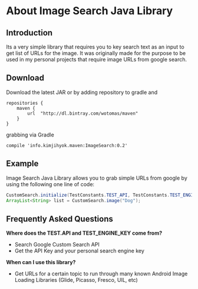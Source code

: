 # About Image Search Java Library
## Introduction
Its a very simple library that requires you to key search text as an input to get list of URLs for the image. It was originally made for the purpose to be used in my personal projects that require image URLs from google search. 

## Download
Download the latest JAR or by adding repository to gradle and
```
repositories {
    maven {
        url  "http://dl.bintray.com/wotomas/maven" 
    }
}
```

grabbing via Gradle

```
compile 'info.kimjihyok.maven:ImageSearch:0.2'
```

## Example
Image Search Java Library allows you to grab simple URLs from google by using the following one line of code:
```java
CustomSearch.initialize(TestConstants.TEST_API, TestConstants.TEST_ENGINE_KEY);
ArrayList<String> list = CustomSearch.image("Dog"); 
```

## Frequently Asked Questions
**Where does the TEST.API and TEST_ENGINE_KEY come from?**
  - Search Google Custom Search API
  - Get the API Key and your personal search engine key
  
**When can I use this library?**
  - Get URLs for a certain topic to run through many known Android Image Loading Libraries (Glide, Picasso, Fresco, UIL, etc)

